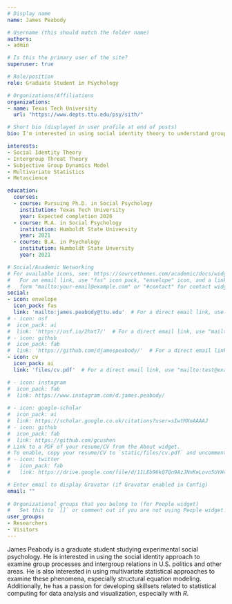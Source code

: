```yaml
---
# Display name
name: James Peabody

# Username (this should match the folder name)
authors:
- admin

# Is this the primary user of the site?
superuser: true

# Role/position
role: Graduate Student in Psychology

# Organizations/Affiliations
organizations:
- name: Texas Tech University
  url: "https://www.depts.ttu.edu/psy/sith/"

# Short bio (displayed in user profile at end of posts)
bio: I'm interested in using social identity theory to understand group processes and intergroup relations.

interests:
- Social Identity Theory
- Intergroup Threat Theory
- Subjective Group Dynamics Model
- Multivariate Statistics
- Metascience

education:
  courses:
  - course: Pursuing Ph.D. in Social Psychology
    institution: Texas Tech University
    year: Expected completion 2026
  - course: M.A. in Social Psychology
    institution: Humboldt State University
    year: 2021
  - course: B.A. in Psychology
    institution: Humboldt State Unversity
    year: 2021

# Social/Academic Networking
# For available icons, see: https://sourcethemes.com/academic/docs/widgets/#icons
#   For an email link, use "fas" icon pack, "envelope" icon, and a link in the
#   form "mailto:your-email@example.com" or "#contact" for contact widget.
social:
- icon: envelope
  icon_pack: fas
  link: 'mailto:james.peabody@ttu.edu'  # For a direct email link, use "mailto:test@example.org".
# - icon: osf
#  icon_pack: ai
#  link: 'https://osf.io/2hxt7/'  # For a direct email link, use "mailto:test@example.org".
# - icon: github
#  icon_pack: fab
#  link: 'https://github.com/djamespeabody/'  # For a direct email link, use "mailto:test@example.org".
- icon: cv
  icon_pack: ai
  link: 'files/cv.pdf'  # For a direct email link, use "mailto:test@example.org"

# - icon: instagram
#  icon_pack: fab
#  link: https://www.instagram.com/d.james.peabody/
  
# - icon: google-scholar
#  icon_pack: ai
#  link: https://scholar.google.co.uk/citations?user=sIwtMXoAAAAJ
# - icon: github
#  icon_pack: fab
#  link: https://github.com/gcushen
# Link to a PDF of your resume/CV from the About widget.
# To enable, copy your resume/CV to `static/files/cv.pdf` and uncomment the lines below.  
# - icon: twitter
#   icon_pack: fab
#   link: https://drive.google.com/file/d/11LEb96kQ7Qn9AzJNnKeLovo5UYHc7JPt/view?usp=sharing

# Enter email to display Gravatar (if Gravatar enabled in Config)
email: ""
  
# Organizational groups that you belong to (for People widget)
#   Set this to `[]` or comment out if you are not using People widget.  
user_groups:
- Researchers
- Visitors
---
```


James Peabody is a graduate student studying experimental social psychology. He is interested in using the social identity approach to examine group processes and intergroup relations in U.S. politics and other areas. He is also interested in using multivariate statistical approaches to examine these phenomena, especially structural equation modeling. Additionally, he has a passion for developing skillsets related to statistical computing for data analysis and visualization, especially with <i>R</i>.
